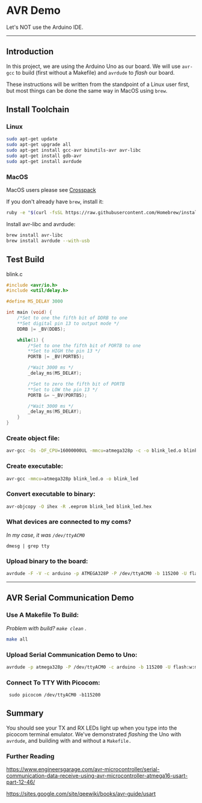 # AVR Demo

Let's NOT use the Arduino IDE. 

---

## Introduction

In this project, we are using the Arduino Uno as our board. We will use `avr-gcc` to build (first without a Makefile) and `avrdude` to *flash* our board. 

These instructions will be written from the standpoint of a Linux user first, but most things can be done the same way in MacOS  using `brew`. 

## Install Toolchain

### Linux

```bash
sudo apt-get update
sudo apt-get upgrade all
sudo apt-get install gcc-avr binutils-avr avr-libc
sudo apt-get install gdb-avr
sudo apt-get install avrdude

```

### MacOS

MacOS users please see [Crosspack](https://www.obdev.at/products/crosspack/index.html)

If you don't already have `brew`, install it:

```bash
ruby -e "$(curl -fsSL https://raw.githubusercontent.com/Homebrew/install/master/install)"
```

Install avr-libc and avrdude:

```bash
brew install avr-libc
brew install avrdude --with-usb
```

## Test Build

blink.c

```C
#include <avr/io.h>
#include <util/delay.h>

#define MS_DELAY 3000

int main (void) {
    /*Set to one the fifth bit of DDRB to one
    **Set digital pin 13 to output mode */
    DDRB |= _BV(DDB5);

    while(1) {
        /*Set to one the fifth bit of PORTB to one
        **Set to HIGH the pin 13 */
        PORTB |= _BV(PORTB5);

        /*Wait 3000 ms */
        _delay_ms(MS_DELAY);

        /*Set to zero the fifth bit of PORTB
        **Set to LOW the pin 13 */
        PORTB &= ~_BV(PORTB5);

        /*Wait 3000 ms */
        _delay_ms(MS_DELAY);
    }
}
```

### Create object file:

```bash
avr-gcc -Os -DF_CPU=16000000UL -mmcu=atmega328p -c -o blink_led.o blink_led.c
```

### Create executable:

```bash
avr-gcc -mmcu=atmega328p blink_led.o -o blink_led
```

### Convert executable to binary:

```bash
avr-objcopy -O ihex -R .eeprom blink_led blink_led.hex
```

### What devices are connected to my coms?

*In my case, it was ``` /dev/ttyACM0 ```*

```
dmesg | grep tty
```

### Upload binary to the board:

```bash
avrdude -F -V -c arduino -p ATMEGA328P -P /dev/ttyACM0 -b 115200 -U flash:w:blink_led.hex
```

----

## AVR Serial Communication Demo

### Use A Makefile To Build:

*Problem with build? ``` make clean ``` .*

```bash
make all
```

### Upload Serial Communication Demo to Uno:

```bash
avrdude -p atmega328p -P /dev/ttyACM0 -c arduino -b 115200 -U flash:w:main.hex
```

### Connect To TTY With Picocom:

```
 sudo picocom /dev/ttyACM0 -b115200
```

## Summary

You should see your TX and RX LEDs light up when you type into the picocom terminal emulator. We've demonstrated *flashing* the Uno with `avrdude`, and building with and without a `Makefile.` 

### Further Reading

https://www.engineersgarage.com/avr-microcontroller/serial-communication-data-receive-using-avr-microcontroller-atmega16-usart-part-12-46/

https://sites.google.com/site/qeewiki/books/avr-guide/usart
